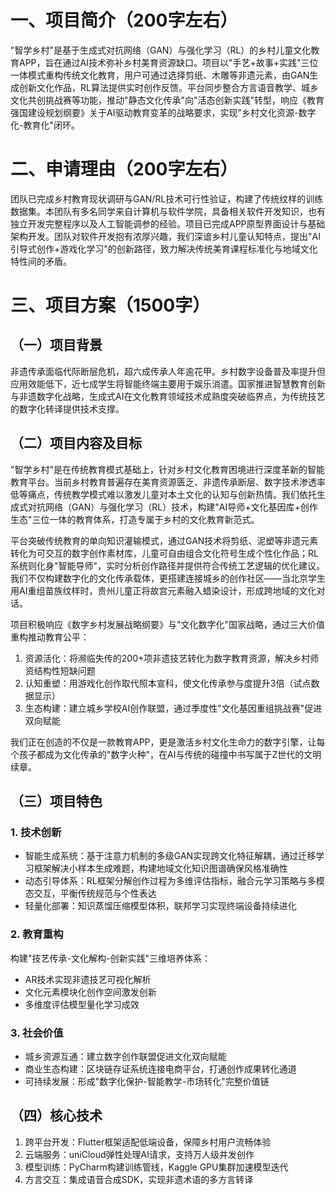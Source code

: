 # 一、项目简介（200字左右）

"智学乡村"是基于生成式对抗网络（GAN）与强化学习（RL）的乡村儿童文化教育APP，旨在通过AI技术弥补乡村美育资源缺口。项目以"手艺+故事+实践"三位一体模式重构传统文化教育，用户可通过选择剪纸、木雕等非遗元素，由GAN生成创新文化作品，RL算法提供实时创作反馈。平台同步整合方言语音教学、城乡文化共创挑战赛等功能，推动"静态文化传承"向"活态创新实践"转型，响应《教育强国建设规划纲要》关于AI驱动教育变革的战略要求，实现"乡村文化资源-数字化-教育化"闭环。

# 二、申请理由（200字左右）

团队已完成乡村教育现状调研与GAN/RL技术可行性验证，构建了传统纹样的训练数据集。本团队有多名同学来自计算机与软件学院，具备相关软件开发知识，也有独立开发完整程序以及人工智能调参的经验。项目已完成APP原型界面设计与基础架构开发。团队对软件开发抱有浓厚兴趣，我们深谙乡村儿童认知特点，提出"AI引导式创作+游戏化学习"的创新路径，致力解决传统美育课程标准化与地域文化特性间的矛盾。

# 三、项目方案（1500字）
## （一）项目背景

非遗传承面临代际断层危机，超六成传承人年逾花甲。乡村数字设备普及率提升但应用效能低下，近七成学生将智能终端主要用于娱乐消遣。国家推进智慧教育创新与非遗数字化战略，生成式AI在文化教育领域技术成熟度突破临界点，为传统技艺的数字化转译提供技术支撑。

## （二）项目内容及目标

"智学乡村"是在传统教育模式基础上，针对乡村文化教育困境进行深度革新的智能教育平台。当前乡村教育普遍存在美育资源匮乏、非遗传承断层、数字技术渗透率低等痛点，传统教学模式难以激发儿童对本土文化的认知与创新热情。我们依托生成式对抗网络（GAN）与强化学习（RL）技术，构建"AI导师+文化基因库+创作生态"三位一体的教育体系，打造专属于乡村的文化教育新范式。

平台突破传统教育的单向知识灌输模式，通过GAN技术将剪纸、泥塑等非遗元素转化为可交互的数字创作素材库，儿童可自由组合文化符号生成个性化作品；RL系统则化身"智能导师"，实时分析创作路径并提供符合传统工艺逻辑的优化建议。我们不仅构建数字化的文化传承载体，更搭建连接城乡的创作社区——当北京学生用AI重组苗族纹样时，贵州儿童正将故宫元素融入蜡染设计，形成跨地域的文化对话。

项目积极响应《数字乡村发展战略纲要》与"文化数字化"国家战略，通过三大价值重构推动教育公平：  
1. 资源活化：将濒临失传的200+项非遗技艺转化为数字教育资源，解决乡村师资结构性短缺问题  
2. 认知重塑：用游戏化创作取代照本宣科，使文化传承参与度提升3倍（试点数据显示）  
3. 生态构建：建立城乡学校AI创作联盟，通过季度性"文化基因重组挑战赛"促进双向赋能  

我们正在创造的不仅是一款教育APP，更是激活乡村文化生命力的数字引擎，让每个孩子都成为文化传承的"数字火种"，在AI与传统的碰撞中书写属于Z世代的文明续章。

## （三）项目特色

### 1. 技术创新

- ​智能生成系统：基于注意力机制的多级GAN实现跨文化特征解耦，通过迁移学习框架解决小样本生成难题，构建地域文化知识图谱确保风格准确性
- ​动态引导体系：RL框架分解创作过程为多维评估指标，融合元学习策略与多模态交互，平衡传统规范与个性表达
- ​轻量化部署：知识蒸馏压缩模型体积，联邦学习实现终端设备持续进化

### 2. 教育重构

构建"技艺传承-文化解构-创新实践"三维培养体系：

- AR技术实现非遗技艺可视化解析
- 文化元素模块化创作空间激发创新
- 多维度评估模型量化学习成效

### 3. 社会价值

- ​城乡资源互通：建立数字创作联盟促进文化双向赋能
- ​商业生态构建：区块链存证系统连接电商平台，打通创作成果转化通道
- ​可持续发展：形成"数字化保护-智能教学-市场转化"完整价值链

## （四）核心技术

1. ​跨平台开发：Flutter框架适配低端设备，保障乡村用户流畅体验
2. ​云端服务：uniCloud弹性处理AI请求，支持万人级并发创作
3. ​模型训练：PyCharm构建训练管线，Kaggle GPU集群加速模型迭代
4. ​方言交互：集成语音合成SDK，实现非遗术语的多方言转译

